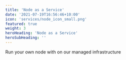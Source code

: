 ```yaml
---
title: 'Node as a Service'
date: '2021-07-19T16:56:46+10:00'
icon: 'services/node_icon_small.png'
featured: true
weight: 3
heroHeading: 'Node as a Service'
heroSubHeading: ''
---
```

Run your own node with on our managed infrastructure 
